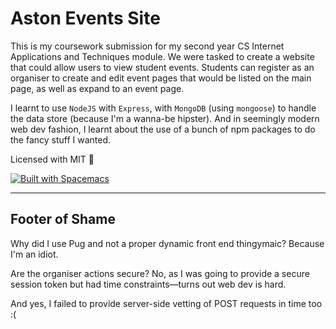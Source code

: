 # Aston Events Site

This is my coursework submission for my second year CS Internet Applications and Techniques module. We were tasked to create a website that could allow users to view student events. Students can register as an organiser to create and edit event pages that would be listed on the main page, as well as expand to an event page.

I learnt to use `NodeJS` with `Express`, with `MongoDB` (using `mongoose`) to handle the data store (because I'm a wanna-be hipster). And in seemingly modern web dev fashion, I learnt about the use of a bunch of npm packages to do the fancy stuff I wanted.

Licensed with MIT :metal:

[![Built with Spacemacs](https://cdn.rawgit.com/syl20bnr/spacemacs/442d025779da2f62fc86c2082703697714db6514/assets/spacemacs-badge.svg)](http://spacemacs.org)

---

## Footer of Shame

Why did I use Pug and not a proper dynamic front end thingymaic? Because I'm an idiot.

Are the organiser actions secure? No, as I was going to provide a secure session token but had time constraints—turns out web dev is hard.

And yes, I failed to provide server-side vetting of POST requests in time too :(
